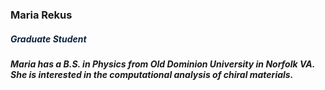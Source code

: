 <h3><b>Maria Rekus</b></h3>
<h5 style="color: #0c2340;"><b>Graduate Student</b></h5>
<h5>Maria has a  B.S. in Physics from Old Dominion University in Norfolk VA. She is interested in the computational analysis of chiral materials.</h5>

